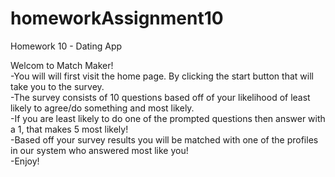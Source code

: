 # homeworkAssignment10
Homework 10 - Dating App

Welcom to Match Maker!<br>
-You will will first visit the home page. By clicking the start button that will take you to the survey.<br> 
-The survey consists of 10 questions based off of your likelihood of least likely to agree/do something and most likely.<br> 
-If you are least likely to do one of the prompted questions then answer with a 1, that makes 5 most likely! <br>
-Based off your survey results you will be matched with one of the profiles in our system who answered most like you! <br>
-Enjoy!
